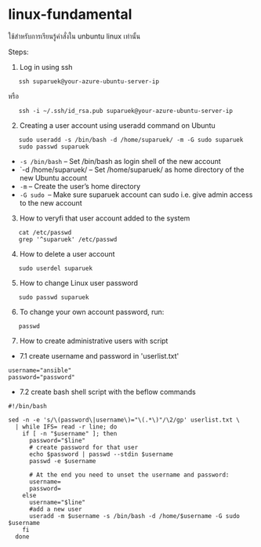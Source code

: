 # linux-fundamental
ใช้สำหรับการเรียนรู้คำสั่งใน unbuntu linux เท่านั้น

Steps:
1. Log in using ssh
```
   ssh suparuek@your-azure-ubuntu-server-ip
```

หรือ

```
   ssh -i ~/.ssh/id_rsa.pub suparuek@your-azure-ubuntu-server-ip
```

2. Creating a user account using useradd command on Ubuntu
```
   sudo useradd -s /bin/bash -d /home/suparuek/ -m -G sudo suparuek
   sudo passwd suparuek
```


- `-s /bin/bash` – Set /bin/bash as login shell of the new account
- `-d /home/suparuek/ – Set /home/suparuek/ as home directory of the new Ubuntu account
- `-m` – Create the user’s home directory
- `-G sudo `– Make sure suparuek account can sudo i.e. give admin access to the new account

3. How to veryfi that user account added to the system
```
   cat /etc/passwd
   grep '^suparuek' /etc/passwd
```

4. How to delete a user account
```
   sudo userdel suparuek
```
5. How to change Linux user password
```
   sudo passwd suparuek
```
6. To change your own account password, run:
```
   passwd
```
7. How to create administrative users with script
- 7.1 create username and password in 'userlist.txt'
```
username="ansible"
password="password"
```
- 7.2 create bash shell script with the beflow commands

```
#!/bin/bash

sed -n -e 's/\(password\|username\)="\(.*\)"/\2/gp' userlist.txt \
  | while IFS= read -r line; do
    if [ -n "$username" ]; then
      password="$line"
      # create password for that user
      echo $password | passwd --stdin $username
      passwd -e $username

      # At the end you need to unset the username and password:
      username=
      password=
    else
      username="$line"
      #add a new user
      useradd -m $username -s /bin/bash -d /home/$username -G sudo $username
    fi
  done
```
